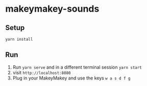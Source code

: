 # makeymakey-sounds

## Setup
`yarn install`

## Run
1. Run `yarn serve` and in a different terminal session `yarn start`
2. visit `http://localhost:8080`
3. Plug in your MakeyMakey and use the keys `w a s d f g`
